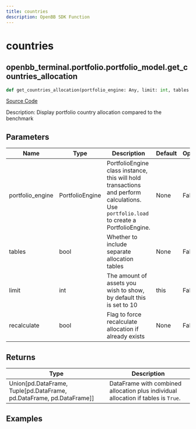 ```yaml
---
title: countries
description: OpenBB SDK Function
---
```


# countries

## openbb_terminal.portfolio.portfolio_model.get_countries_allocation

```python title='openbb_terminal/portfolio/portfolio_model.py'
def get_countries_allocation(portfolio_engine: Any, limit: int, tables: bool, recalculate: bool) -> None
```
[Source Code](https://github.com/OpenBB-finance/OpenBBTerminal/tree/main/openbb_terminal/portfolio/portfolio_model.py#L2581)

Description: Display portfolio country allocation compared to the benchmark

## Parameters

| Name | Type | Description | Default | Optional |
| ---- | ---- | ----------- | ------- | -------- |
| portfolio_engine | PortfolioEngine | PortfolioEngine class instance, this will hold transactions and perform calculations.<br/>Use `portfolio.load` to create a PortfolioEngine. | None | False |
| tables | bool | Whether to include separate allocation tables | None | False |
| limit | int | The amount of assets you wish to show, by default this is set to 10 | this | False |
| recalculate | bool | Flag to force recalculate allocation if already exists | None | False |

## Returns

| Type | Description |
| ---- | ----------- |
| Union[pd.DataFrame, Tuple[pd.DataFrame, pd.DataFrame, pd.DataFrame]] | DataFrame with combined allocation plus individual allocation if tables is `True`. |

## Examples

